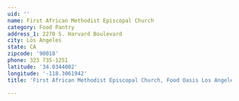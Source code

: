 ```yaml
---
uid: ''
name: First African Methodist Episcopal Church
category: Food Pantry
address_1: 2270 S. Harvard Boulevard
city: Los Angeles
state: CA
zipcode: '90018'
phone: 323 735-1251
latitude: '34.0344082'
longitude: '-118.3061942'
title: 'First African Methodist Episcopal Church, Food Oasis Los Angeles'

---
```

